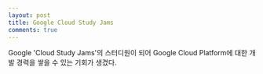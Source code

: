 ```yaml
---
layout: post
title: Google Cloud Study Jams
comments: true
---
```

Google 'Cloud Study Jams'의 스터디원이 되어 Google Cloud Platform에 대한 개발 경력을 쌓을 수 있는 기회가 생겼다.